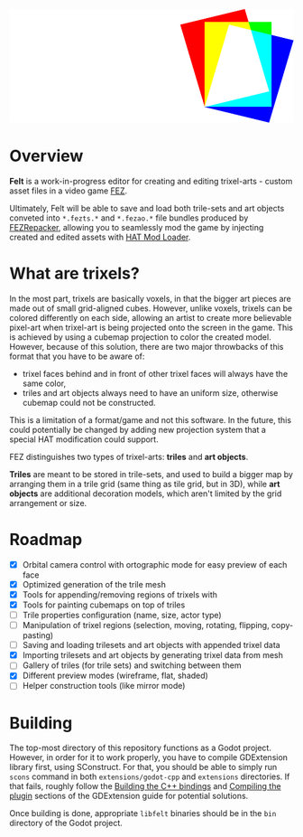 <div align="center">

![felt logo](../logo.png)

</div>

# Overview

**Felt** is a work-in-progress editor for creating and editing trixel-arts - custom asset files in a video game [FEZ](https://store.steampowered.com/app/224760/FEZ/).

Ultimately, Felt will be able to save and load both trile-sets and art objects conveted into `*.fezts.*` and `*.fezao.*` file bundles produced by [FEZRepacker](https://github.com/FEZModding/FEZRepacker), allowing you to seamlessly mod the game by injecting created and edited assets with [HAT Mod Loader](https://github.com/FEZModding/HAT).

# What are trixels?

In the most part, trixels are basically voxels, in that the bigger art pieces are made out of small grid-aligned cubes. However, unlike voxels, trixels can be colored differently on each side, allowing an artist to create more believable pixel-art when trixel-art is being projected onto the screen in the game. This is achieved by using a cubemap projection to color the created model. However, because of this solution, there are two major throwbacks of this format that you have to be aware of:

- trixel faces behind and in front of other trixel faces will always have the same color,
- triles and art objects always need to have an uniform size, otherwise cubemap could not be constructed.

This is a limitation of a format/game and not this software. In the future, this could potentially be changed by adding new projection system that a special HAT modification could support.

FEZ distinguishes two types of trixel-arts: **triles** and **art objects**.

**Triles** are meant to be stored in trile-sets, and used to build a bigger map by arranging them in a trile grid (same thing as tile grid, but in 3D), while **art objects** are additional decoration models, which aren't limited by the grid arrangement or size.

# Roadmap

- [X] Orbital camera control with ortographic mode for easy preview of each face
- [X] Optimized generation of the trile mesh
- [X] Tools for appending/removing regions of trixels with
- [X] Tools for painting cubemaps on top of triles
- [ ] Trile properties configuration (name, size, actor type)
- [ ] Manipulation of trixel regions (selection, moving, rotating, flipping, copy-pasting)
- [ ] Saving and loading trilesets and art objects with appended trixel data
- [X] Importing trilesets and art objects by generating trixel data from mesh
- [ ] Gallery of triles (for trile sets) and switching between them
- [X] Different preview modes (wireframe, flat, shaded)
- [ ] Helper construction tools (like mirror mode)

# Building

The top-most directory of this repository functions as a Godot project. However, in order for it to work properly, you have to compile GDExtension library first, using SConstruct. For that, you should be able to simply run `scons` command in both `extensions/godot-cpp` and `extensions` directories. If that fails, roughly follow the [Building the C++ bindings](https://docs.godotengine.org/en/stable/tutorials/scripting/gdextension/gdextension_cpp_example.html#building-the-c-bindings) and [Compiling the plugin](https://docs.godotengine.org/en/stable/tutorials/scripting/gdextension/gdextension_cpp_example.html#compiling-the-plugin) sections of the GDExtension guide for potential solutions.

Once building is done, appropriate `libfelt` binaries should be in the `bin` directory of the Godot project.
